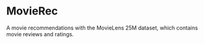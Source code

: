 # MovieRec
A movie recommendations with the MovieLens 25M dataset, which contains movie reviews and ratings.
